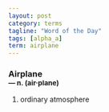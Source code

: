 ```yaml
---
layout: post
category: terms
tagline: "Word of the Day"
tags: [alpha_a]
term: airplane
---
```


<h3>Airplane<br/> <small>&mdash; n. (air<span>&middot;</span>plane)</small></h3>
<p><ol><li>ordinary atmosphere</li>
</ol></p>

